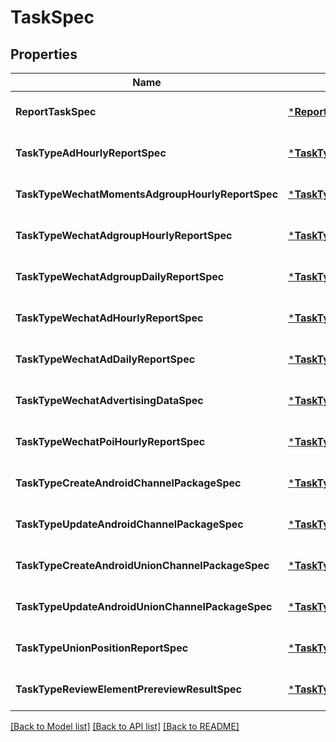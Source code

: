 # TaskSpec

## Properties
Name | Type | Description | Notes
------------ | ------------- | ------------- | -------------
**ReportTaskSpec** | [***ReportTaskSpec**](report_task_spec.md) |  | [optional] [default to null]
**TaskTypeAdHourlyReportSpec** | [***TaskTypeAdHourlyReportSpec**](task_type_ad_hourly_report_spec.md) |  | [optional] [default to null]
**TaskTypeWechatMomentsAdgroupHourlyReportSpec** | [***TaskTypeWechatMomentsAdgroupHourlyReportSpec**](task_type_wechat_moments_adgroup_hourly_report_spec.md) |  | [optional] [default to null]
**TaskTypeWechatAdgroupHourlyReportSpec** | [***TaskTypeWechatAdgroupHourlyReportSpec**](task_type_wechat_adgroup_hourly_report_spec.md) |  | [optional] [default to null]
**TaskTypeWechatAdgroupDailyReportSpec** | [***TaskTypeWechatAdgroupDailyReportSpec**](task_type_wechat_adgroup_daily_report_spec.md) |  | [optional] [default to null]
**TaskTypeWechatAdHourlyReportSpec** | [***TaskTypeWechatAdHourlyReportSpec**](task_type_wechat_ad_hourly_report_spec.md) |  | [optional] [default to null]
**TaskTypeWechatAdDailyReportSpec** | [***TaskTypeWechatAdDailyReportSpec**](task_type_wechat_ad_daily_report_spec.md) |  | [optional] [default to null]
**TaskTypeWechatAdvertisingDataSpec** | [***TaskTypeWechatAdvertisingDataSpec**](task_type_wechat_advertising_data_spec.md) |  | [optional] [default to null]
**TaskTypeWechatPoiHourlyReportSpec** | [***TaskTypeWechatPoiHourlyReportSpec**](task_type_wechat_poi_hourly_report_spec.md) |  | [optional] [default to null]
**TaskTypeCreateAndroidChannelPackageSpec** | [***TaskTypeCreateAndroidChannelPackageSpec**](task_type_create_android_channel_package_spec.md) |  | [optional] [default to null]
**TaskTypeUpdateAndroidChannelPackageSpec** | [***TaskTypeUpdateAndroidChannelPackageSpec**](task_type_update_android_channel_package_spec.md) |  | [optional] [default to null]
**TaskTypeCreateAndroidUnionChannelPackageSpec** | [***TaskTypeCreateAndroidUnionChannelPackageSpec**](task_type_create_android_union_channel_package_spec.md) |  | [optional] [default to null]
**TaskTypeUpdateAndroidUnionChannelPackageSpec** | [***TaskTypeUpdateAndroidUnionChannelPackageSpec**](task_type_update_android_union_channel_package_spec.md) |  | [optional] [default to null]
**TaskTypeUnionPositionReportSpec** | [***TaskTypeUnionPositionReportSpec**](task_type_union_position_report_spec.md) |  | [optional] [default to null]
**TaskTypeReviewElementPrereviewResultSpec** | [***TaskTypeReviewElementPrereviewResultSpec**](task_type_review_element_prereview_result_spec.md) |  | [optional] [default to null]

[[Back to Model list]](../README.md#documentation-for-models) [[Back to API list]](../README.md#documentation-for-api-endpoints) [[Back to README]](../README.md)


